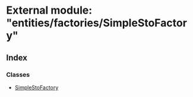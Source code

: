 # External module: "entities/factories/SimpleStoFactory"

## Index

### Classes

* [SimpleStoFactory](../classes/_entities_factories_simplestofactory_.simplestofactory.md)
